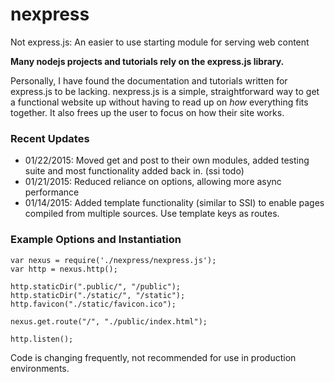 # nexpress
Not express.js: An easier to use starting module for serving web content

**Many nodejs projects and tutorials rely on the express.js library.**

Personally, I have found the documentation and tutorials written for express.js to be lacking.
nexpress.js is a simple, straightforward way to get a functional website up without having to read up on _how_ everything fits together.
It also frees up the user to focus on how their site works.

### Recent Updates

* 01/22/2015:  Moved get and post to their own modules, added testing suite and most functionality added back in. (ssi todo)
* 01/21/2015:  Reduced reliance on options, allowing more async performance
* 01/14/2015:  Added template functionality (similar to SSI) to enable pages compiled from multiple sources. Use template keys as routes.

### Example Options and Instantiation

    var nexus = require('./nexpress/nexpress.js');
    var http = nexus.http();

    http.staticDir(".public/", "/public");
    http.staticDir("./static/", "/static");
    http.favicon("./static/favicon.ico");

    nexus.get.route("/", "./public/index.html");
    
    http.listen();


Code is changing frequently, not recommended for use in production environments.
